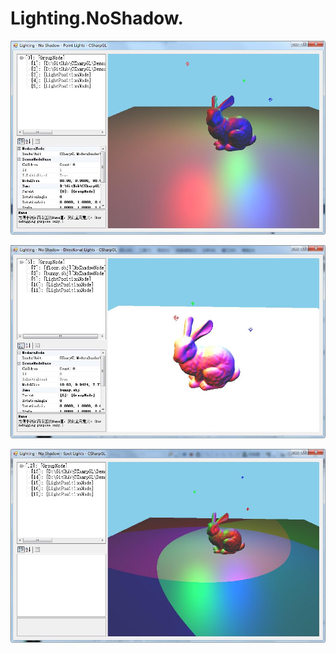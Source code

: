 ﻿# Lighting.NoShadow.

![Lighting.NoShadow.PointLight](Lighting.NoShadow.PointLight.png)

![Lighting.NoShadow.DirectinoalLight](Lighting.NoShadow.DirectinoalLight.png)

![Lighting.NoShadow.SpotLight](Lighting.NoShadow.SpotLight.png)

